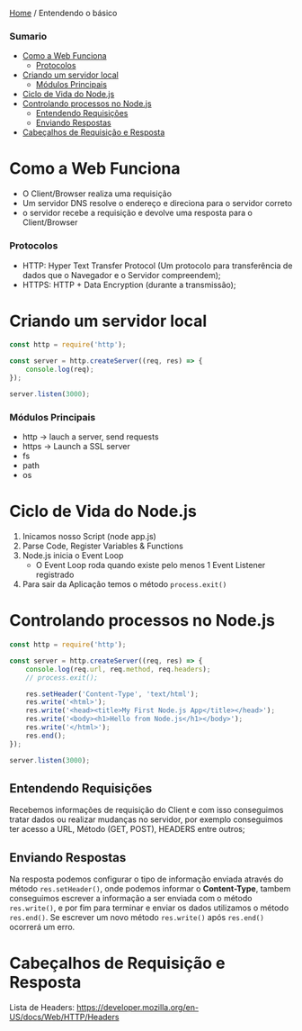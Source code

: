 [Home](../README.md) / Entendendo o básico

### Sumario

- [Como a Web Funciona](#como-a-web-funciona)
    - [Protocolos](#protocolos)
- [Criando um servidor local](#criando-um-servidor-local)
    - [Módulos Principais](#m%C3%B3dulos-principais)
- [Ciclo de Vida do Node.js](#ciclo-de-vida-do-nodejs)
- [Controlando processos no Node.js](#controlando-processos-no-nodejs)
  - [Entendendo Requisições](#entendendo-requisi%C3%A7%C3%B5es)
  - [Enviando Respostas](#enviando-respostas)
- [Cabeçalhos de Requisição e Resposta](#cabe%C3%A7alhos-de-requisi%C3%A7%C3%A3o-e-resposta)


# Como a Web Funciona

- O Client/Browser realiza uma requisição
- Um servidor DNS resolve o endereço e direciona para o servidor correto
- o servidor recebe a requisição e devolve uma resposta para o Client/Browser

### Protocolos

- HTTP: Hyper Text Transfer Protocol (Um protocolo para transferência de dados que o Navegador e o Servidor compreendem);
- HTTPS: HTTP + Data Encryption (durante a transmissão);

# Criando um servidor local

```javascript
const http = require('http');

const server = http.createServer((req, res) => {
    console.log(req);
});

server.listen(3000);
```

### Módulos Principais

- http -> lauch a server, send requests
- https -> Launch a SSL server
- fs
- path
- os

# Ciclo de Vida do Node.js

1. Inicamos nosso Script (node app.js)
2. Parse Code, Register Variables & Functions
3.  Node.js inicia o Event Loop
    -  O Event Loop roda quando existe pelo menos 1 Event Listener registrado
4. Para sair da Aplicação temos o método `process.exit()`

# Controlando processos no Node.js

```javascript
const http = require('http');

const server = http.createServer((req, res) => {
    console.log(req.url, req.method, req.headers);
    // process.exit();

    res.setHeader('Content-Type', 'text/html');
    res.write('<html>');
    res.write('<head><title>My First Node.js App</title></head>');
    res.write('<body><h1>Hello from Node.js</h1></body>');
    res.write('</html>');
    res.end();
});

server.listen(3000);
```

## Entendendo Requisições

Recebemos informações de requisição do Client e com isso conseguimos tratar dados
ou realizar mudanças no servidor, por exemplo conseguimos ter acesso a URL, Método (GET, POST), HEADERS entre outros;

## Enviando Respostas

Na resposta podemos configurar o tipo de informação enviada através do método `res.setHeader()`, onde podemos informar o **Content-Type**, tambem conseguimos escrever a informação a ser enviada com o método `res.write()`, e por fim para terminar e enviar os dados utilizamos o método `res.end()`. Se escrever um novo método `res.write()` após `res.end()` ocorrerá um erro.

# Cabeçalhos de Requisição e Resposta

Lista de Headers: https://developer.mozilla.org/en-US/docs/Web/HTTP/Headers
